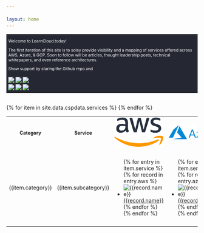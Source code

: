 ```yaml
---

layout: home
---
```

<head>
    <meta charset="utf-8">
    <link rel="icon" type="image/x-icon" href="img/favicon/favicon.ico"/>
    <meta http-equiv="X-UA-Compatible" content="IE=edge">
    <meta name="viewport" content="width=device-width, initial-scale=1">
    <META NAME="Keywords" CONTENT="aws, azure, gcp, csp, cloud, cloud service provider, cloud computing, cloud services">
    <META NAME="Description" CONTENT="Mapping of services offered by Public Cloud Service Providers">
    <META NAME="Author" CONTENT="Abrom Douglas III">
    <link rel="canonical" href="https://learncloud.today/">
    <title>LearnCloud.today</title>
</head>
<!-- ========================= addthis sharing ========================= -->
<script type="text/javascript" src="//s7.addthis.com/js/300/addthis_widget.js#pubid=ra-63d59243da3cfde4"></script>
<!-- ========================= intro info ========================= -->
<table id="intro" style="margin-bottom: 30px; width: 100%; text-align: left; color: #3f3f3f; border-collapse: collapse; background-color: #252833; color:white; font-size: 1.1vw; border:none;">
<tr>
    <td style="background-color: #252833; color:white; font-size: 1.1vw">
      <p>Welcome to LearnCloud.today!</p>
      <p>The first iteration of this site is to soley provide visibility and a mapping of services offered across AWS, Azure, & GCP. Soon to follow will be articles, thought leadership posts, technical whitepapers, and even reference architectures.</p>
      <p>Show support by staring the Github repo and </p>
    </td>
  </tr>
  <tr>
    <td style="background-color: #252833; color:white; font-size: 1.1vw">
      <a href="https://github.com/iamabrom" target="_blank"> <img style="height:1.5em; width:auto;" src="https://img.shields.io/github/followers/iamabrom?label=Follow%20%40iamAbrom&style=social"></a>
      <a href="https://github.com/iamabrom/learncloud" target="_blank"> <img style="height:1.5em; width:auto;" src="https://img.shields.io/github/stars/iamabrom/learncloud?label=Repo%20Stars&style=social"></a>
      <a href="https://github.com/iamabrom/learncloud/issues" target="_blank"> <img style="height:1.5em; width:auto;" src="https://img.shields.io/github/issues-raw/iamabrom/learncloud"></a><br>
      <a href="https://authn.cc/@abrom" target="_blank"> <img style="height:1.2em; width:auto;" src="https://img.shields.io/mastodon/follow/109379946434563076?domain=https%3A%2F%2Fauthn.cc&style=social"></a>
      <a href="https://twitter.com/iamAbrom" target="_blank"> <img style="height:1.2em; width:auto;" src="https://img.shields.io/twitter/follow/iamabrom?style=social"></a>
      <a href="https://www.buymeacoffee.com/abrom" target="_blank"> <img style="height:1.2em; width:auto;" src="https://badgen.net/badge/icon/Buy me a coffee/yellow?icon=buymeacoffee&label"></a>
    </td>
  </tr>
</table>
<!-- ========================= mapping table ========================= -->
<table id="cloudservices">
  <tr align="center" style="position: sticky; top: 0; z-index: 1;" class="header">
	<th style="font-size: 1.30vw; width:10%">Category</th>
    <th style="font-size: 1.30vw; width:10%">Service</th>
    <th><img  src="img/csp_logos/aws.svg" alt="AWS Logo" class="awslogo"/></th>
	<th><img  src="img/csp_logos/azure.svg" alt="Azure Logo" class="azurelogo"/></th>
	<th><img  src="img/csp_logos/gcp.svg" alt="GCP Logo" class="gcplogo"/></th>
  </tr>
	{% for item in site.data.cspdata.services %}
	<tr>
		<td>{{item.category}}</td>
		<td>{{item.subcategory}}</td>
		<td>
			<ul>
			    {% for entry in item.service %} 
					{% for record in entry.aws %}
						<li ><img src="img/icons/aws/{{record.icon}}" alt="{{record.name}}" > <a href="{{record.link}}" target="_blank" alt="{{record.name}}">{{record.name}}</a></li>
					{% endfor %}	
				{% endfor %}	
			</ul>
		</td>
		<td>
			<ul>
			    {% for entry in item.service %} 
					{% for record in entry.azure %}
						<li><img src="img/icons/azure/{{record.icon}}" alt="{{record.name}}"  ><a href="{{record.link}}" target="_blank" alt="{{record.name}}">{{record.name}}</a></li>
					{% endfor %}	
				{% endfor %}	
			</ul>
		</td>
		<td>
			<ul>
			    {% for entry in item.service %} 
				{% for record in entry.google %}
					<li><img src="img/icons/gcp/{{record.icon}}" alt="{{record.name}}" ><a href="{{record.link}}" target="_blank" alt="{{record.name}}">{{record.name}}</a></li>
				{% endfor %}	
				{% endfor %}	
			</ul>
		</td>
	</tr>
	{% endfor %}
</table>